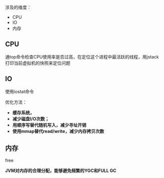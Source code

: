 涉及的维度：

- CPU
- IO
- 内存



## CPU

通top命令检查CPU使用率是否过高，在定位这个进程中最活跃的线程，用jstack打印当前虚拟机的快照来定位问题



## IO

使用iostat命令

优化方法：

- **缓存系统，**
- **减少磁盘I/O次数；**
- **用顺序写替代随机写入，减少寻址开销**
- **使用mmap替代read/write，减少内存拷贝次数**



## 内存

free

**JVM对内存的合理分配，能够避免频繁的YGC和FULL GC**